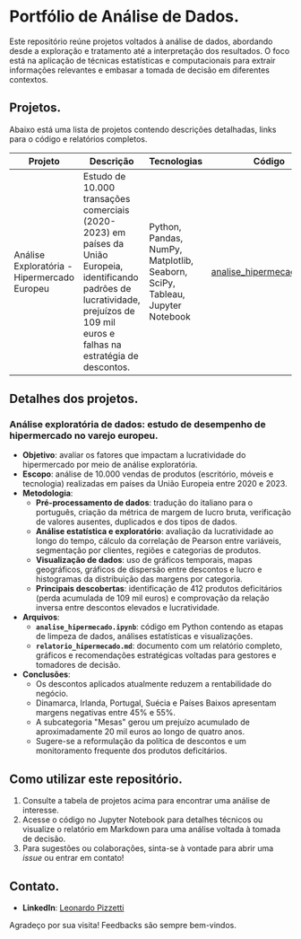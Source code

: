 # Portfólio de Análise de Dados.

Este repositório reúne projetos voltados à análise de dados, abordando desde a exploração e tratamento até a interpretação dos resultados. O foco está na aplicação de técnicas estatísticas e computacionais para extrair informações relevantes e embasar a tomada de decisão em diferentes contextos.

## Projetos.

Abaixo está uma lista de projetos contendo descrições detalhadas, links para o código e relatórios completos.

| Projeto                                     | Descrição                                                                                                                                                                                  | Tecnologias                                                                  | Código                          | Relatório                      |
| ------------------------------------------- | ------------------------------------------------------------------------------------------------------------------------------------------------------------------------------------------ | ---------------------------------------------------------------------------- | ------------------------------- | ------------------------------ |
| Análise Exploratória - Hipermercado Europeu | Estudo de 10.000 transações comerciais (2020-2023) em países da União Europeia, identificando padrões de lucratividade, prejuízos de 109 mil euros e falhas na estratégia de descontos. | Python, Pandas, NumPy, Matplotlib, Seaborn, SciPy, Tableau, Jupyter Notebook | [analise\_hipermecado.ipynb](https://github.com/leonardopizzetti/portfolio-analise-de-dados/blob/4eac0c5bb284cbe991c08860a30412ca0410eb60/An%C3%A1lise%20Explorat%C3%B3ria%20de%20Dados%20-%20Hipermercado%20Europeu/notebook_hipermercado.ipynb) | [relatorio\_hipermecado.md](https://github.com/leonardopizzetti/portfolio-analise-de-dados/blob/4eac0c5bb284cbe991c08860a30412ca0410eb60/An%C3%A1lise%20Explorat%C3%B3ria%20de%20Dados%20-%20Hipermercado%20Europeu/relatorio_hipermercado.md) |

## Detalhes dos projetos.

### Análise exploratória de dados: estudo de desempenho de hipermercado no varejo europeu.

- **Objetivo**: avaliar os fatores que impactam a lucratividade do hipermercado por meio de análise exploratória.
- **Escopo**: análise de 10.000 vendas de produtos (escritório, móveis e tecnologia) realizadas em países da União Europeia entre 2020 e 2023.
- **Metodologia**:
  - **Pré-processamento de dados**: tradução do italiano para o português, criação da métrica de margem de lucro bruta, verificação de valores ausentes, duplicados e dos tipos de dados.
  - **Análise estatística e exploratório**: avaliação da lucratividade ao longo do tempo, cálculo da correlação de Pearson entre variáveis, segmentação por clientes, regiões e categorias de produtos.
  - **Visualização de dados**: uso de gráficos temporais, mapas geográficos, gráficos de dispersão entre descontos e lucro e histogramas da distribuição das margens por categoria.
  - **Principais descobertas**: identificação de 412 produtos deficitários (perda acumulada de 109 mil euros) e comprovação da relação inversa entre descontos elevados e lucratividade.
- **Arquivos**:
  - **`analise_hipermecado.ipynb`**: código em Python contendo as etapas de limpeza de dados, análises estatísticas e visualizações.
  - **`relatorio_hipermecado.md`**: documento com um relatório completo, gráficos e recomendações estratégicas voltadas para gestores e tomadores de decisão.
- **Conclusões**:
  - Os descontos aplicados atualmente reduzem a rentabilidade do negócio.
  - Dinamarca, Irlanda, Portugal, Suécia e Países Baixos apresentam margens negativas entre 45% e 55%.
  - A subcategoria "Mesas" gerou um prejuízo acumulado de aproximadamente 20 mil euros ao longo de quatro anos.
  - Sugere-se a reformulação da política de descontos e um monitoramento frequente dos produtos deficitários.

## Como utilizar este repositório.

1. Consulte a tabela de projetos acima para encontrar uma análise de interesse.
2. Acesse o código no Jupyter Notebook para detalhes técnicos ou visualize o relatório em Markdown para uma análise voltada à tomada de decisão.
3. Para sugestões ou colaborações, sinta-se à vontade para abrir uma *issue* ou entrar em contato!

## Contato.

- **LinkedIn**: [Leonardo Pizzetti](https://www.linkedin.com/in/leonardopizzetti)

Agradeço por sua visita! Feedbacks são sempre bem-vindos.
